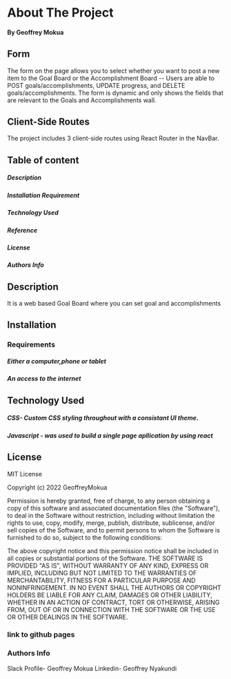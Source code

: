# About The Project
#### By Geoffrey Mokua

## Form
The form on the page allows you to select whether you want to post a new item to the Goal Board or the Accomplishment Board -- Users are able to POST goals/accomplishments, UPDATE progress, and DELETE goals/accomplishments.
The form is dynamic and only shows the fields that are relevant to the Goals and Accomplishments wall.
## Client-Side Routes
The project includes 3 client-side routes using React Router in the NavBar.
## Table of content
 ##### Description
 ##### Installation Requirement
 ##### Technology Used
 ##### Reference
 ##### License
 ##### Authors Info
 ## Description
It is a web based Goal Board where you can set goal and accomplishments
 ## Installation
 ### Requirements
  ##### Either a computer,phone or tablet
  ##### An access to the internet
 ## Technology Used
 ##### CSS- Custom CSS styling throughout with a consistant UI theme.
 ##### Javascript - was used to build a single page apllication by using react
 ## License
 MIT License

Copyright (c) 2022 GeoffreyMokua

Permission is hereby granted, free of charge, to any person obtaining a copy
of this software and associated documentation files (the "Software"), to deal
in the Software without restriction, including without limitation the rights
to use, copy, modify, merge, publish, distribute, sublicense, and/or sell
copies of the Software, and to permit persons to whom the Software is
furnished to do so, subject to the following conditions:

The above copyright notice and this permission notice shall be included in all
copies or substantial portions of the Software.
THE SOFTWARE IS PROVIDED "AS IS", WITHOUT WARRANTY OF ANY KIND, EXPRESS OR
IMPLIED, INCLUDING BUT NOT LIMITED TO THE WARRANTIES OF MERCHANTABILITY,
FITNESS FOR A PARTICULAR PURPOSE AND NONINFRINGEMENT. IN NO EVENT SHALL THE
AUTHORS OR COPYRIGHT HOLDERS BE LIABLE FOR ANY CLAIM, DAMAGES OR OTHER
LIABILITY, WHETHER IN AN ACTION OF CONTRACT, TORT OR OTHERWISE, ARISING FROM,
OUT OF OR IN CONNECTION WITH THE SOFTWARE OR THE USE OR OTHER DEALINGS IN THE
SOFTWARE.
 ### link to github pages
 
 ### Authors Info
 Slack Profile- Geoffrey Mokua
 Linkedin- Geoffrey Nyakundi
